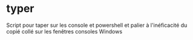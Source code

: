 # typer
Script pour taper sur les console et powershell  et palier à l'inéficacité du copié collé sur les fenêtres consoles Windows
